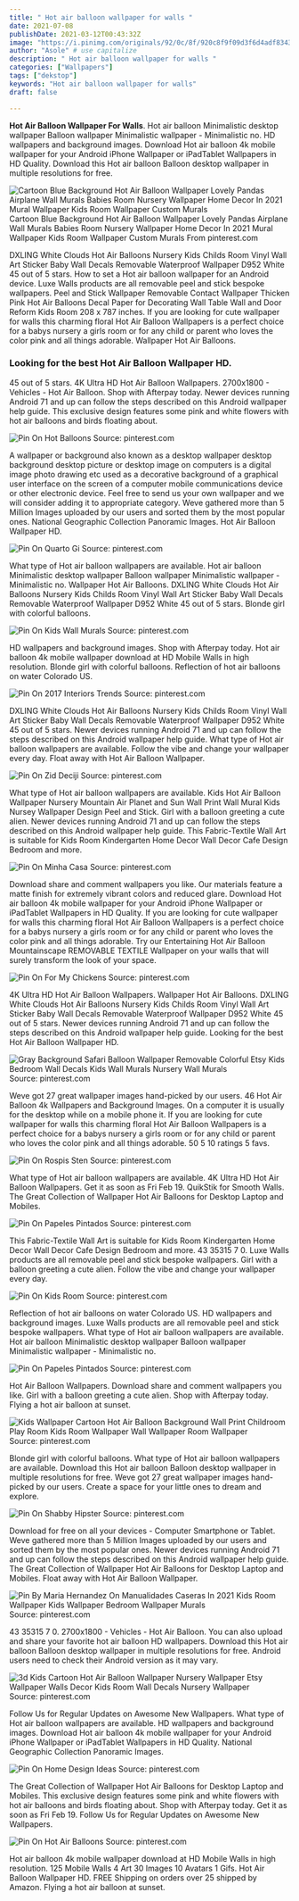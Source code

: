 ```yaml
---
title: " Hot air balloon wallpaper for walls "
date: 2021-07-08
publishDate: 2021-03-12T00:43:32Z
image: "https://i.pinimg.com/originals/92/0c/8f/920c8f9f09d3f6d4adf83432cf3c3e77.jpg"
author: "Asole" # use capitalize
description: " Hot air balloon wallpaper for walls "
categories: ["Wallpapers"]
tags: ["dekstop"]
keywords: "Hot air balloon wallpaper for walls"
draft: false

---
```



**Hot Air Balloon Wallpaper For Walls**. Hot air balloon Minimalistic desktop wallpaper Balloon wallpaper Minimalistic wallpaper - Minimalistic no. HD wallpapers and background images. Download Hot air balloon 4k mobile wallpaper for your Android iPhone Wallpaper or iPadTablet Wallpapers in HD Quality. Download this Hot air balloon Balloon desktop wallpaper in multiple resolutions for free.

![Cartoon Blue Background Hot Air Balloon Wallpaper Lovely Pandas Airplane Wall Murals Babies Room Nursery Wallpaper Home Decor In 2021 Mural Wallpaper Kids Room Wallpaper Custom Murals](https://i.pinimg.com/originals/58/e9/08/58e908dda145d5c86aa697ebfd6e7856.jpg "Cartoon Blue Background Hot Air Balloon Wallpaper Lovely Pandas Airplane Wall Murals Babies Room Nursery Wallpaper Home Decor In 2021 Mural Wallpaper Kids Room Wallpaper Custom Murals")
Cartoon Blue Background Hot Air Balloon Wallpaper Lovely Pandas Airplane Wall Murals Babies Room Nursery Wallpaper Home Decor In 2021 Mural Wallpaper Kids Room Wallpaper Custom Murals From pinterest.com


DXLING White Clouds Hot Air Balloons Nursery Kids Childs Room Vinyl Wall Art Sticker Baby Wall Decals Removable Waterproof Wallpaper D952 White 45 out of 5 stars. How to set a Hot air balloon wallpaper for an Android device. Luxe Walls products are all removable peel and stick bespoke wallpapers. Peel and Stick Wallpaper Removable Contact Wallpaper Thicken Pink Hot Air Balloons Decal Paper for Decorating Wall Table Wall and Door Reform Kids Room 208 x 787 inches. If you are looking for cute wallpaper for walls this charming floral Hot Air Balloon Wallpapers is a perfect choice for a babys nursery a girls room or for any child or parent who loves the color pink and all things adorable. Wallpaper Hot Air Balloons.

### Looking for the best Hot Air Balloon Wallpaper HD.

45 out of 5 stars. 4K Ultra HD Hot Air Balloon Wallpapers. 2700x1800 - Vehicles - Hot Air Balloon. Shop with Afterpay today. Newer devices running Android 71 and up can follow the steps described on this Android wallpaper help guide. This exclusive design features some pink and white flowers with hot air balloons and birds floating about.


![Pin On Hot Balloons](https://i.pinimg.com/originals/85/d6/75/85d675a648b5a70dd00c7edda2d579c9.jpg "Pin On Hot Balloons")
Source: pinterest.com

A wallpaper or background also known as a desktop wallpaper desktop background desktop picture or desktop image on computers is a digital image photo drawing etc used as a decorative background of a graphical user interface on the screen of a computer mobile communications device or other electronic device. Feel free to send us your own wallpaper and we will consider adding it to appropriate category. Weve gathered more than 5 Million Images uploaded by our users and sorted them by the most popular ones. National Geographic Collection Panoramic Images. Hot Air Balloon Wallpaper HD.

![Pin On Quarto Gi](https://i.pinimg.com/736x/2e/83/04/2e83043538f71051c904bacda463b2fb.jpg "Pin On Quarto Gi")
Source: pinterest.com

What type of Hot air balloon wallpapers are available. Hot air balloon Minimalistic desktop wallpaper Balloon wallpaper Minimalistic wallpaper - Minimalistic no. Wallpaper Hot Air Balloons. DXLING White Clouds Hot Air Balloons Nursery Kids Childs Room Vinyl Wall Art Sticker Baby Wall Decals Removable Waterproof Wallpaper D952 White 45 out of 5 stars. Blonde girl with colorful balloons.

![Pin On Kids Wall Murals](https://i.pinimg.com/originals/fb/b8/48/fbb84897222b67bbef549a74335f7932.jpg "Pin On Kids Wall Murals")
Source: pinterest.com

HD wallpapers and background images. Shop with Afterpay today. Hot air balloon 4k mobile wallpaper download at HD Mobile Walls in high resolution. Blonde girl with colorful balloons. Reflection of hot air balloons on water Colorado US.

![Pin On 2017 Interiors Trends](https://i.pinimg.com/originals/63/9c/4d/639c4d72bc782561333692016ac4d075.jpg "Pin On 2017 Interiors Trends")
Source: pinterest.com

DXLING White Clouds Hot Air Balloons Nursery Kids Childs Room Vinyl Wall Art Sticker Baby Wall Decals Removable Waterproof Wallpaper D952 White 45 out of 5 stars. Newer devices running Android 71 and up can follow the steps described on this Android wallpaper help guide. What type of Hot air balloon wallpapers are available. Follow the vibe and change your wallpaper every day. Float away with Hot Air Balloon Wallpaper.

![Pin On Zid Deciji](https://i.pinimg.com/originals/69/4b/df/694bdfd2d82557c3c9f10872f613b8f7.jpg "Pin On Zid Deciji")
Source: pinterest.com

What type of Hot air balloon wallpapers are available. Kids Hot Air Balloon Wallpaper Nursery Mountain Air Planet and Sun Wall Print Wall Mural Kids Nursey Wallpaper Design Peel and Stick. Girl with a balloon greeting a cute alien. Newer devices running Android 71 and up can follow the steps described on this Android wallpaper help guide. This Fabric-Textile Wall Art is suitable for Kids Room Kindergarten Home Decor Wall Decor Cafe Design Bedroom and more.

![Pin On Minha Casa](https://i.pinimg.com/736x/77/42/32/7742323f855fb907f54074e7d61c2b2c.jpg "Pin On Minha Casa")
Source: pinterest.com

Download share and comment wallpapers you like. Our materials feature a matte finish for extremely vibrant colors and reduced glare. Download Hot air balloon 4k mobile wallpaper for your Android iPhone Wallpaper or iPadTablet Wallpapers in HD Quality. If you are looking for cute wallpaper for walls this charming floral Hot Air Balloon Wallpapers is a perfect choice for a babys nursery a girls room or for any child or parent who loves the color pink and all things adorable. Try our Entertaining Hot Air Balloon Mountainscape REMOVABLE TEXTILE Wallpaper on your walls that will surely transform the look of your space.

![Pin On For My Chickens](https://i.pinimg.com/originals/68/63/e2/6863e2289c7c39e174137289ff8fc179.jpg "Pin On For My Chickens")
Source: pinterest.com

4K Ultra HD Hot Air Balloon Wallpapers. Wallpaper Hot Air Balloons. DXLING White Clouds Hot Air Balloons Nursery Kids Childs Room Vinyl Wall Art Sticker Baby Wall Decals Removable Waterproof Wallpaper D952 White 45 out of 5 stars. Newer devices running Android 71 and up can follow the steps described on this Android wallpaper help guide. Looking for the best Hot Air Balloon Wallpaper HD.

![Gray Background Safari Balloon Wallpaper Removable Colorful Etsy Kids Bedroom Wall Decals Kids Wall Murals Nursery Wall Murals](https://i.pinimg.com/originals/76/54/05/765405d95c5bb494cde662119d2fab84.png "Gray Background Safari Balloon Wallpaper Removable Colorful Etsy Kids Bedroom Wall Decals Kids Wall Murals Nursery Wall Murals")
Source: pinterest.com

Weve got 27 great wallpaper images hand-picked by our users. 46 Hot Air Balloon 4k Wallpapers and Background Images. On a computer it is usually for the desktop while on a mobile phone it. If you are looking for cute wallpaper for walls this charming floral Hot Air Balloon Wallpapers is a perfect choice for a babys nursery a girls room or for any child or parent who loves the color pink and all things adorable. 50 5 10 ratings 5 favs.

![Pin On Rospis Sten](https://i.pinimg.com/originals/bd/6b/a2/bd6ba21f137861d2bd29d22702ecb0fb.jpg "Pin On Rospis Sten")
Source: pinterest.com

What type of Hot air balloon wallpapers are available. 4K Ultra HD Hot Air Balloon Wallpapers. Get it as soon as Fri Feb 19. QuikStik for Smooth Walls. The Great Collection of Wallpaper Hot Air Balloons for Desktop Laptop and Mobiles.

![Pin On Papeles Pintados](https://i.pinimg.com/originals/dc/4f/0c/dc4f0c349a0437ddbab0219eba90d398.jpg "Pin On Papeles Pintados")
Source: pinterest.com

This Fabric-Textile Wall Art is suitable for Kids Room Kindergarten Home Decor Wall Decor Cafe Design Bedroom and more. 43 35315 7 0. Luxe Walls products are all removable peel and stick bespoke wallpapers. Girl with a balloon greeting a cute alien. Follow the vibe and change your wallpaper every day.

![Pin On Kids Room](https://i.pinimg.com/originals/e6/ff/87/e6ff87738549fbba6bbb4bb853e91fea.jpg "Pin On Kids Room")
Source: pinterest.com

Reflection of hot air balloons on water Colorado US. HD wallpapers and background images. Luxe Walls products are all removable peel and stick bespoke wallpapers. What type of Hot air balloon wallpapers are available. Hot air balloon Minimalistic desktop wallpaper Balloon wallpaper Minimalistic wallpaper - Minimalistic no.

![Pin On Papeles Pintados](https://i.pinimg.com/originals/a7/a6/d9/a7a6d9f73dd9f7d8b17f5ac602bab21a.jpg "Pin On Papeles Pintados")
Source: pinterest.com

Hot Air Balloon Wallpapers. Download share and comment wallpapers you like. Girl with a balloon greeting a cute alien. Shop with Afterpay today. Flying a hot air balloon at sunset.

![Kids Wallpaper Cartoon Hot Air Balloon Background Wall Print Childroom Play Room Kids Room Wallpaper Wall Wallpaper Room Wallpaper](https://i.pinimg.com/736x/a3/47/ca/a347ca036c9adf171ffd126c8fc54d30.jpg "Kids Wallpaper Cartoon Hot Air Balloon Background Wall Print Childroom Play Room Kids Room Wallpaper Wall Wallpaper Room Wallpaper")
Source: pinterest.com

Blonde girl with colorful balloons. What type of Hot air balloon wallpapers are available. Download this Hot air balloon Balloon desktop wallpaper in multiple resolutions for free. Weve got 27 great wallpaper images hand-picked by our users. Create a space for your little ones to dream and explore.

![Pin On Shabby Hipster](https://i.pinimg.com/originals/a1/05/72/a10572fc43caf3ba97867d461bffefa8.jpg "Pin On Shabby Hipster")
Source: pinterest.com

Download for free on all your devices - Computer Smartphone or Tablet. Weve gathered more than 5 Million Images uploaded by our users and sorted them by the most popular ones. Newer devices running Android 71 and up can follow the steps described on this Android wallpaper help guide. The Great Collection of Wallpaper Hot Air Balloons for Desktop Laptop and Mobiles. Float away with Hot Air Balloon Wallpaper.

![Pin By Maria Hernandez On Manualidades Caseras In 2021 Kids Room Wallpaper Kids Wallpaper Bedroom Wallpaper Murals](https://i.pinimg.com/originals/b4/8b/66/b48b66ee2c8bf89c96b812990311934a.jpg "Pin By Maria Hernandez On Manualidades Caseras In 2021 Kids Room Wallpaper Kids Wallpaper Bedroom Wallpaper Murals")
Source: pinterest.com

43 35315 7 0. 2700x1800 - Vehicles - Hot Air Balloon. You can also upload and share your favorite hot air balloon HD wallpapers. Download this Hot air balloon Balloon desktop wallpaper in multiple resolutions for free. Android users need to check their Android version as it may vary.

![3d Kids Cartoon Hot Air Balloon Wallpaper Nursery Wallpaper Etsy Wallpaper Walls Decor Kids Room Wall Decals Nursery Wallpaper](https://i.pinimg.com/originals/67/ef/7a/67ef7ad084116d2573d768fd0d1e075f.jpg "3d Kids Cartoon Hot Air Balloon Wallpaper Nursery Wallpaper Etsy Wallpaper Walls Decor Kids Room Wall Decals Nursery Wallpaper")
Source: pinterest.com

Follow Us for Regular Updates on Awesome New Wallpapers. What type of Hot air balloon wallpapers are available. HD wallpapers and background images. Download Hot air balloon 4k mobile wallpaper for your Android iPhone Wallpaper or iPadTablet Wallpapers in HD Quality. National Geographic Collection Panoramic Images.

![Pin On Home Design Ideas](https://i.pinimg.com/originals/83/8a/90/838a9081c984543339d4809e624c8360.jpg "Pin On Home Design Ideas")
Source: pinterest.com

The Great Collection of Wallpaper Hot Air Balloons for Desktop Laptop and Mobiles. This exclusive design features some pink and white flowers with hot air balloons and birds floating about. Shop with Afterpay today. Get it as soon as Fri Feb 19. Follow Us for Regular Updates on Awesome New Wallpapers.

![Pin On Hot Air Balloons](https://i.pinimg.com/originals/92/0c/8f/920c8f9f09d3f6d4adf83432cf3c3e77.jpg "Pin On Hot Air Balloons")
Source: pinterest.com

Hot air balloon 4k mobile wallpaper download at HD Mobile Walls in high resolution. 125 Mobile Walls 4 Art 30 Images 10 Avatars 1 Gifs. Hot Air Balloon Wallpaper HD. FREE Shipping on orders over 25 shipped by Amazon. Flying a hot air balloon at sunset.

